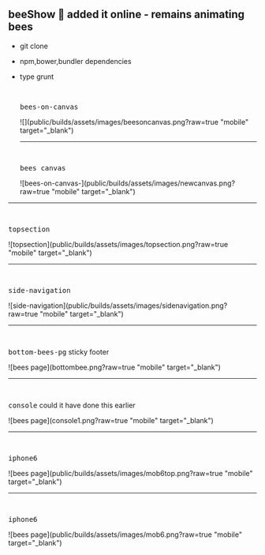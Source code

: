 ## beeShow  :honeybee:   added it online - remains animating bees


- git clone
- npm,bower,bundler dependencies
- type grunt



  
  
  <br />
  
  <kbd>bees-on-canvas</kbd>
  
  ![](public/builds/assets/images/beesoncanvas.png?raw=true "mobile" target="_blank")
  
  
  <hr />
   <br />
  
  <kbd>bees canvas</kbd>
  
  ![bees-on-canvas-](public/builds/assets/images/newcanvas.png?raw=true "mobile" target="_blank")





<hr />
  
  <br />
  
  <kbd>topsection</kbd>
  
  ![topsection](public/builds/assets/images/topsection.png?raw=true "mobile" target="_blank")



<hr />
  
  <br />
  
  <kbd>side-navigation</kbd>
  
  ![side-navigation](public/builds/assets/images/sidenavigation.png?raw=true "mobile" target="_blank")



  
  
  <hr />
  
  <br />
  
  <kbd>bottom-bees-pg</kbd> sticky footer
  
  ![bees page](bottombee.png?raw=true "mobile" target="_blank")
  
  
  
   <hr />
  
  <br />
  
  <kbd>console</kbd> could it have done this earlier
  
  ![bees page](console1.png?raw=true "mobile" target="_blank")
  
  
  
  
  <hr />
  
  <br />
  
  <kbd>iphone6</kbd> 
  
  ![bees page](public/builds/assets/images/mob6top.png?raw=true "mobile" target="_blank")
  
  
  
  <hr />
  
  <br />
  
  <kbd>iphone6</kbd> 
  
  ![bees page](public/builds/assets/images/mob6.png?raw=true "mobile" target="_blank")
  
  
  
  
  
  
  
  
  
  

